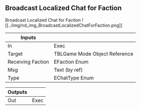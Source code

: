 ## Broadcast Localized Chat for Faction
Broadcast Localized Chat for Faction
![[../img/nd_img_BroadcastLocalizedChatForFaction.png]]

|Inputs||
|--|--|
| In | Exec |
| Target | TBLGame Mode Object Reference |
| Receiving Faction | EFaction Enum |
| Msg | Text (by ref) |
| Type | EChatType Enum |

|Outputs||
|--|--|
| Out | Exec |
